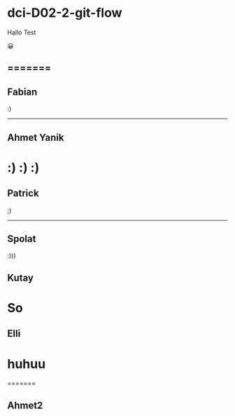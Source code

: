 # dci-D02-2-git-flow

Hallo Test

😀



=======
---
## Fabian
:)



---

## Ahmet Yanik
:) :) :)
=======
## Patrick
;)

---
## Spolat 

:)))

## Kutay
So
=======

## Elli

huhuu
=======

=======



## Ahmet2
